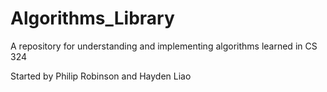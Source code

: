 # Algorithms_Library
A repository for understanding and implementing algorithms learned in CS 324

Started by Philip Robinson and Hayden Liao
